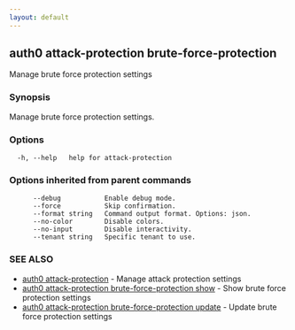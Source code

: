 ```yaml
---
layout: default
---
```

## auth0 attack-protection brute-force-protection

Manage brute force protection settings

### Synopsis

Manage brute force protection settings.

### Options

```
  -h, --help   help for attack-protection
```

### Options inherited from parent commands

```
      --debug           Enable debug mode.
      --force           Skip confirmation.
      --format string   Command output format. Options: json.
      --no-color        Disable colors.
      --no-input        Disable interactivity.
      --tenant string   Specific tenant to use.
```

### SEE ALSO

* [auth0 attack-protection](auth0_attack_protection.md)	 - Manage attack protection settings
* [auth0 attack-protection brute-force-protection show](auth0_attack_protection_brute_force_protection_show.md)	 - Show brute force protection settings
* [auth0 attack-protection brute-force-protection update](auth0_attack_protection_brute_force_protection_update.md)	 - Update brute force protection settings
